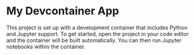 # My Devcontainer App
This project is set up with a development container that includes Python and Jupyter support. To get started, open the project in your code editor and the container will be built automatically. You can then run Jupyter notebooks within the container.